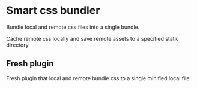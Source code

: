 # Smart css bundler

Bundle local and remote css files into a single bundle.

Cache remote css locally and save remote assets to a specified static directory.

## Fresh plugin

Fresh plugin that local and remote bundle css to a single minified local file.
